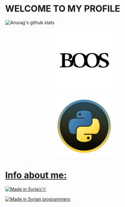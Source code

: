 # WELCOME TO MY PROFILE
![Anurag's github stats](https://github-readme-stats.vercel.app/api?username=ABN-BOOS&show_icons=true)


<p align="center"><a href="https://github.com/ABN-BOOS"><img src="image_search_1627333433878.png" height='195' alt="ABN-BOOS">

<p align="center"><a href="https://github.com/ABN-BOOS"><img src="image_search_1627314481664.webp"height='195' alt="ABN-BOOS">

# Info about me: 

<p align="left">
<a href="#"><img title="Made in Syria🇸🇾" src="https://img.shields.io/badge/MADE%20IN-Syria-green?colorA=%23ff0000&colorB=%23017e40&style=for-the-badge"></a>

<p align="left">
<a href="#"><img title="Made in Syrian programmers" src="https://img.shields.io/badge/MADE%20IN-Syrian programmers-green?colorA=%23ff0000&colorB=%23017e40&style=for-the-badge"></a>

